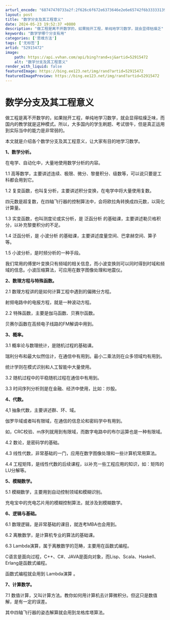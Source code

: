 ```yaml
---
arturl_encode: "68747470733a2f:2f626c6f672e6373646e2e6e65742f6b333331393232313634:2f61727469636c652f64657461696c732f3532393135343732"
layout: post
title: "数学分支及其工程意义"
date: 2024-05-23 19:52:37 +0800
description: "做工程是离不开数学的，如果抛开工程，单纯地学习数学，就会显得枯燥乏"
keywords: "数学学哪个分支有用"
categories: ['思维方法']
tags: ['无标签']
artid: "52915472"
image:
    path: https://api.vvhan.com/api/bing?rand=sj&artid=52915472
    alt: "数学分支及其工程意义"
render_with_liquid: false
featuredImage: https://bing.ee123.net/img/rand?artid=52915472
featuredImagePreview: https://bing.ee123.net/img/rand?artid=52915472
---
```


# 数学分支及其工程意义

做工程是离不开数学的，如果抛开工程，单纯地学习数学，就会显得枯燥乏味，而国内的教学就是这种模式。所以，大多国内的学生刷题、考试很牛，但是真正运用到实际当中的能力是非常弱的。

本文就是介绍各个数学分支及其工程意义，让大家有目的地学习数学。

**1、数学分析。**

在电学、自动化中，大量地使用数学分析的内容。

1.1 高等数学，主要讲述连续、极限、微分、黎曼积分、级数等，可以说只要是工科都会用到它。

1.2
复变函数，也叫复分析，主要讲述积分变换，在电学中将大量使用复数。

四元数是超复数，在四轴飞行器的控制算法中，会将欧拉角转换成四元数，以简化计算量。

1.3
实变函数，也叫测度论或实分析，是
泛函分析
的基础课，主要讲述勒贝格积分，以补充黎曼积分的不足。

1.4
泛函分析，是
小波分析
的基础课，主要讲述度量空间、巴拿赫空间、算子等。

1.5
小波分析，是时频分析的一种手段。

我们常用的傅里叶变换只有频域的相关信息，而小波变换则可以同时得到时域和频域的信息。小波压缩算法，可应用在数字图像处理和地震仪。

**2、数理方程与特殊函数。**

2.1
数理方程讲的是如何计算工程中遇到的偏微分方程。

射频电路中的电报方程，就是一种波动方程。

2.2
特殊函数，主要是伽马函数、贝赛尔函数。

贝赛尔函数在高频电子线路的FM解调中用到。

**3、概率。**

3.1
概率论与数理统计，是随机过程的基础课。

瑞利分布和最大似然估计，在通信中有用到。最小二乘法则在众多领域均有用到。

统计学则在模式识别和人工智能中大量使用。

3.2
随机过程中的平稳随机过程在通信中有用到。

3.3
时间序列分析则是在金融、经济中使用，比如：炒股。

**4、代数。**

4,1
抽象代数，主要讲述群、环、域。

伽罗华域或者叫有限域，在通信的信息论和密码学中有用到。

如，CRC校验、m序列就用到有限域，而数字电路中的布尔运算也是一种有限域。

4.2
数论，是密码学的基础。

4.3
线性代数，非常基础的一门，应用在数字图像处理和一些计算机常用算法。

4.4
工程矩阵，是线性代数的后续课程，以补充一些工程应用的知识，如：矩阵的LU分解等。

**5、模糊数学。**

5.1
模糊数学，主要用到自动控制领域和模糊识别。

充电宝中的充电芯片用的模糊控制算法，就涉及到模糊数学。

**6、逻辑与基础。**

6.1
数理逻辑，是非常基础的课目，就连考MBA也会用到。

6.2
离散数学，是计算机专业的算法的基础课。

6.3
Lambda演算，属于离散数学的范畴，主要用在函数式编程。

C语言是面向过程，C++、C#、JAVA是面向对象，而Lisp、Scala、Haskell、Erlang是函数式编程。

函数式编程就会用到
Lambda演算
。

**7、计算数学。**

7.1
数值计算，又叫计算方法。教你如何用计算机去计算微积分。但这只是数值解，是有一定的误差。

其中四轴飞行器的姿态解算就会用到龙格库塔算法。